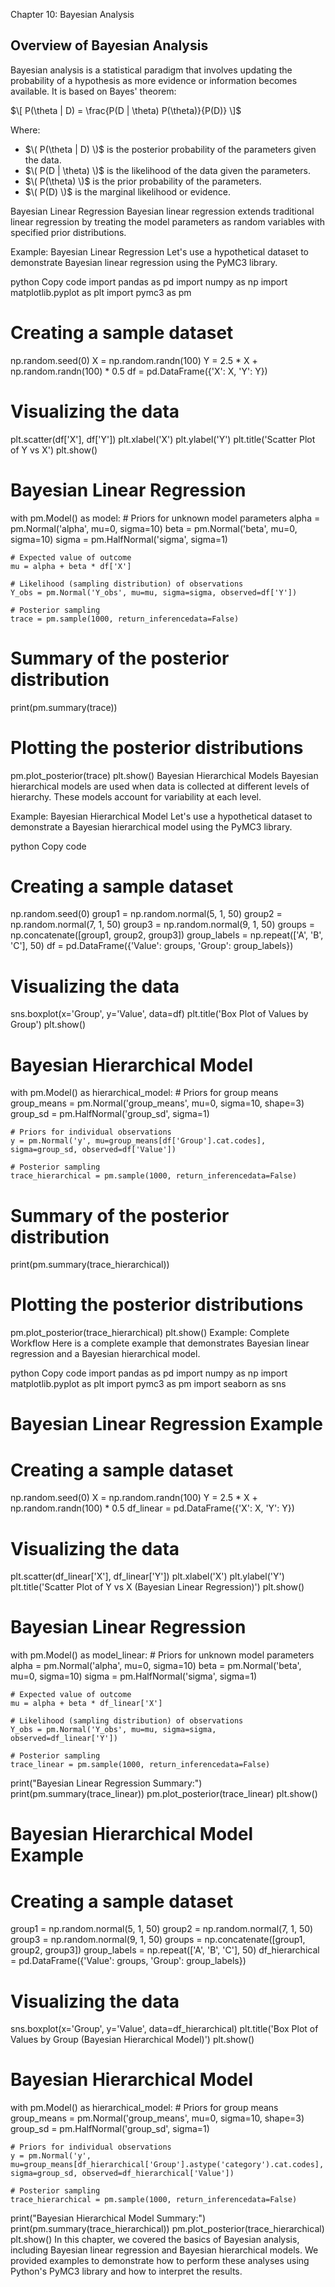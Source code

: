 Chapter 10: Bayesian Analysis
## Overview of Bayesian Analysis

Bayesian analysis is a statistical paradigm that involves updating the probability of a hypothesis as more evidence or information becomes available. It is based on Bayes' theorem:

$\[ P(\theta | D) = \frac{P(D | \theta) P(\theta)}{P(D)} \]$

Where:
- $\( P(\theta | D) \)$ is the posterior probability of the parameters given the data.
- $\( P(D | \theta) \)$ is the likelihood of the data given the parameters.
- $\( P(\theta) \)$ is the prior probability of the parameters.
- $\( P(D) \)$ is the marginal likelihood or evidence.

Bayesian Linear Regression
Bayesian linear regression extends traditional linear regression by treating the model parameters as random variables with specified prior distributions.

Example: Bayesian Linear Regression
Let's use a hypothetical dataset to demonstrate Bayesian linear regression using the PyMC3 library.

python
Copy code
import pandas as pd
import numpy as np
import matplotlib.pyplot as plt
import pymc3 as pm

# Creating a sample dataset
np.random.seed(0)
X = np.random.randn(100)
Y = 2.5 * X + np.random.randn(100) * 0.5
df = pd.DataFrame({'X': X, 'Y': Y})

# Visualizing the data
plt.scatter(df['X'], df['Y'])
plt.xlabel('X')
plt.ylabel('Y')
plt.title('Scatter Plot of Y vs X')
plt.show()

# Bayesian Linear Regression
with pm.Model() as model:
    # Priors for unknown model parameters
    alpha = pm.Normal('alpha', mu=0, sigma=10)
    beta = pm.Normal('beta', mu=0, sigma=10)
    sigma = pm.HalfNormal('sigma', sigma=1)

    # Expected value of outcome
    mu = alpha + beta * df['X']

    # Likelihood (sampling distribution) of observations
    Y_obs = pm.Normal('Y_obs', mu=mu, sigma=sigma, observed=df['Y'])

    # Posterior sampling
    trace = pm.sample(1000, return_inferencedata=False)

# Summary of the posterior distribution
print(pm.summary(trace))

# Plotting the posterior distributions
pm.plot_posterior(trace)
plt.show()
Bayesian Hierarchical Models
Bayesian hierarchical models are used when data is collected at different levels of hierarchy. These models account for variability at each level.

Example: Bayesian Hierarchical Model
Let's use a hypothetical dataset to demonstrate a Bayesian hierarchical model using the PyMC3 library.

python
Copy code
# Creating a sample dataset
np.random.seed(0)
group1 = np.random.normal(5, 1, 50)
group2 = np.random.normal(7, 1, 50)
group3 = np.random.normal(9, 1, 50)
groups = np.concatenate([group1, group2, group3])
group_labels = np.repeat(['A', 'B', 'C'], 50)
df = pd.DataFrame({'Value': groups, 'Group': group_labels})

# Visualizing the data
sns.boxplot(x='Group', y='Value', data=df)
plt.title('Box Plot of Values by Group')
plt.show()

# Bayesian Hierarchical Model
with pm.Model() as hierarchical_model:
    # Priors for group means
    group_means = pm.Normal('group_means', mu=0, sigma=10, shape=3)
    group_sd = pm.HalfNormal('group_sd', sigma=1)

    # Priors for individual observations
    y = pm.Normal('y', mu=group_means[df['Group'].cat.codes], sigma=group_sd, observed=df['Value'])

    # Posterior sampling
    trace_hierarchical = pm.sample(1000, return_inferencedata=False)

# Summary of the posterior distribution
print(pm.summary(trace_hierarchical))

# Plotting the posterior distributions
pm.plot_posterior(trace_hierarchical)
plt.show()
Example: Complete Workflow
Here is a complete example that demonstrates Bayesian linear regression and a Bayesian hierarchical model.

python
Copy code
import pandas as pd
import numpy as np
import matplotlib.pyplot as plt
import pymc3 as pm
import seaborn as sns

# Bayesian Linear Regression Example
# Creating a sample dataset
np.random.seed(0)
X = np.random.randn(100)
Y = 2.5 * X + np.random.randn(100) * 0.5
df_linear = pd.DataFrame({'X': X, 'Y': Y})

# Visualizing the data
plt.scatter(df_linear['X'], df_linear['Y'])
plt.xlabel('X')
plt.ylabel('Y')
plt.title('Scatter Plot of Y vs X (Bayesian Linear Regression)')
plt.show()

# Bayesian Linear Regression
with pm.Model() as model_linear:
    # Priors for unknown model parameters
    alpha = pm.Normal('alpha', mu=0, sigma=10)
    beta = pm.Normal('beta', mu=0, sigma=10)
    sigma = pm.HalfNormal('sigma', sigma=1)

    # Expected value of outcome
    mu = alpha + beta * df_linear['X']

    # Likelihood (sampling distribution) of observations
    Y_obs = pm.Normal('Y_obs', mu=mu, sigma=sigma, observed=df_linear['Y'])

    # Posterior sampling
    trace_linear = pm.sample(1000, return_inferencedata=False)

print("Bayesian Linear Regression Summary:")
print(pm.summary(trace_linear))
pm.plot_posterior(trace_linear)
plt.show()

# Bayesian Hierarchical Model Example
# Creating a sample dataset
group1 = np.random.normal(5, 1, 50)
group2 = np.random.normal(7, 1, 50)
group3 = np.random.normal(9, 1, 50)
groups = np.concatenate([group1, group2, group3])
group_labels = np.repeat(['A', 'B', 'C'], 50)
df_hierarchical = pd.DataFrame({'Value': groups, 'Group': group_labels})

# Visualizing the data
sns.boxplot(x='Group', y='Value', data=df_hierarchical)
plt.title('Box Plot of Values by Group (Bayesian Hierarchical Model)')
plt.show()

# Bayesian Hierarchical Model
with pm.Model() as hierarchical_model:
    # Priors for group means
    group_means = pm.Normal('group_means', mu=0, sigma=10, shape=3)
    group_sd = pm.HalfNormal('group_sd', sigma=1)

    # Priors for individual observations
    y = pm.Normal('y', mu=group_means[df_hierarchical['Group'].astype('category').cat.codes], sigma=group_sd, observed=df_hierarchical['Value'])

    # Posterior sampling
    trace_hierarchical = pm.sample(1000, return_inferencedata=False)

print("Bayesian Hierarchical Model Summary:")
print(pm.summary(trace_hierarchical))
pm.plot_posterior(trace_hierarchical)
plt.show()
In this chapter, we covered the basics of Bayesian analysis, including Bayesian linear regression and Bayesian hierarchical models. We provided examples to demonstrate how to perform these analyses using Python's PyMC3 library and how to interpret the results.
